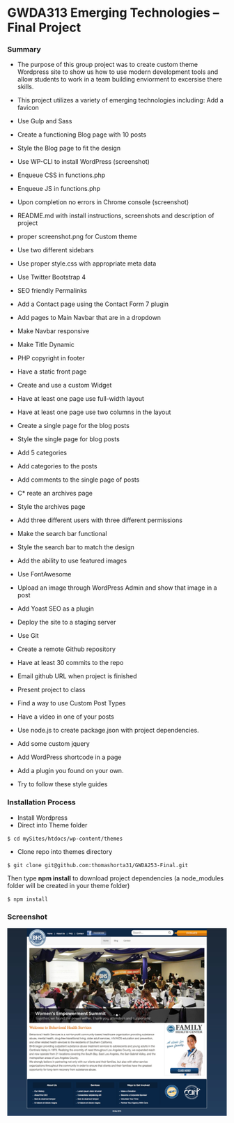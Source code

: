 # GWDA313 Emerging Technologies – Final Project

### Summary
* The purpose of this group project was to create custom theme Wordpress site to show us how to use modern development tools and allow students to work in a team building enviorment to excersise there skills. 


* This project utilizes a variety of emerging technologies including:
   Add a favicon
 * Use Gulp and Sass
 * Create a functioning Blog page with 10 posts
 * Style the Blog page to fit the design
 * Use WP-CLI to install WordPress (screenshot)
 * Enqueue CSS in functions.php
 * Enqueue JS in functions.php
 * Upon completion no errors in Chrome console (screenshot)
 * README.md with install instructions, screenshots and description of project
 * proper screenshot.png for Custom theme
 * Use two different sidebars
 * Use proper style.css with appropriate meta data
 * Use Twitter Bootstrap 4
 * SEO friendly Permalinks
 * Add a Contact page using the Contact Form 7 plugin
 * Add pages to Main Navbar that are in a dropdown
 * Make Navbar responsive
 * Make Title Dynamic
 * PHP copyright in footer
 * Have a static front page
 * Create and use a custom Widget
 * Have at least one page use full-width layout
 * Have at least one page use two columns in the layout
 * Create a single page for the blog posts
 * Style the single page for blog posts
 * Add 5 categories
 * Add categories to the posts
 * Add comments to the single page of posts
 * C* reate an archives page
 * Style the archives page
 * Add three different users with three different permissions
 * Make the search bar functional
 * Style the search bar to match the design
 * Add the ability to use featured images
 * Use FontAwesome
 * Upload an image through WordPress Admin and show that image in a post
 * Add Yoast SEO as a plugin
 * Deploy the site to a staging server
 * Use Git
 * Create a remote Github repository
 * Have at least 30 commits to the repo
 * Email github URL when project is finished
 * Present project to class
 * Find a way to use Custom Post Types
 * Have a video in one of your posts
 * Use node.js to create package.json with project dependencies.
 * Add some custom jquery
 * Add WordPress shortcode in a page
 * Add a plugin you found on your own.
 * Try to follow these style guides

### Installation Process
* Install Wordpress 
* Direct into Theme folder 
```
$ cd mySites/htdocs/wp-content/themes
```
* Clone repo into themes directory
```
$ git clone git@github.com:thomashorta31/GWDA253-Final.git
```
Then type **npm install** to download project dependencies (a node_modules
folder will be created in your theme folder)
```
$ npm install
```

### Screenshot
![BHS screenshot](wp-content/themes/bhs-theme/misc/bhs-services.jpg?raw=true "Services page of BHS site")
